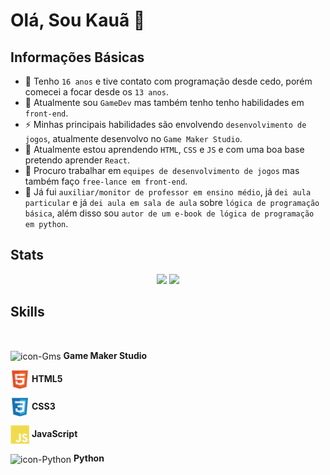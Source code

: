 # Olá, Sou Kauã 🤠

## Informações Básicas
- 💬 Tenho ``16 anos`` e tive contato com programação desde cedo, porém comecei a focar desde os ``13 anos``.
- 🔭 Atualmente sou ``GameDev`` mas também tenho tenho habilidades em ``front-end``.
- ⚡ Minhas principais habilidades são envolvendo ``desenvolvimento de jogos``, atualmente desenvolvo no ``Game Maker Studio``.
- 🌱 Atualmente estou aprendendo ``HTML``, ``CSS`` e ``JS`` e com uma boa base pretendo aprender ``React``.
- 👯 Procuro trabalhar em ``equipes de desenvolvimento de jogos`` mas também faço ``free-lance em front-end``.
- 🌟 Já fui ``auxiliar/monitor de professor em ensino médio``, já ``dei aula particular`` e já ``dei aula em sala de aula`` sobre ``lógica de programação básica``, além disso sou ``autor de um e-book de lógica de programação em python``.

## Stats

<div align= "center">
  <img width="308" src="https://github-readme-stats.vercel.app/api/top-langs/?username=Kaua-Rossi&theme=dracula&count_private=true&layout=pizza" />
  <img height="190" src="https://github-readme-stats.vercel.app/api?username=Kaua-Rossi&theme=dracula&show_icons=true&include_all_commits=true&count_private=true&layout=compact" />
</div>

## Skills
<div style="display: inline_block"><br>
  
  <img align="center" alt="icon-Gms" height="30" src="https://cdn.discordapp.com/emojis/761076486454378506.webp"> <strong>Game Maker Studio</strong> </br>
  
  <img align="center" alt="icon-HTML" height="30" src="https://raw.githubusercontent.com/devicons/devicon/master/icons/html5/html5-original.svg"> <strong>HTML5</strong> </br>
  
  <img align="center" alt="icon-CSS" height="30" src="https://raw.githubusercontent.com/devicons/devicon/master/icons/css3/css3-original.svg"> <strong>CSS3</strong> </br>
  
  <img align="center" alt="icon-Js" height="30" src="https://raw.githubusercontent.com/devicons/devicon/master/icons/javascript/javascript-plain.svg"> <strong>JavaScript</strong> </br>
  
  <img align="center" alt="icon-Python" height="30" src="https://www.svgrepo.com/show/374016/python.svg"> <strong>Python</strong>
</div>
